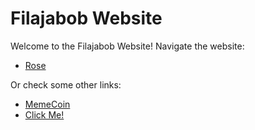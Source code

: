 # Filajabob Website

Welcome to the Filajabob Website! Navigate the website:

- [Rose](https://filajabob.github.io/rose/about-rose)

Or check some other links:

- [MemeCoin](https://memecoin.filajabob123.repl.co)
- [Click Me!](https://www.youtube.com/watch?v=dQw4w9WgXcQ)


